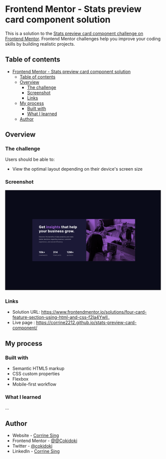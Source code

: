 # Frontend Mentor - Stats preview card component solution

This is a solution to the [Stats preview card component challenge on Frontend Mentor](https://www.frontendmentor.io/challenges/stats-preview-card-component-8JqbgoU62). Frontend Mentor challenges help you improve your coding skills by building realistic projects. 

## Table of contents

- [Frontend Mentor - Stats preview card component solution](#frontend-mentor---stats-preview-card-component-solution)
  - [Table of contents](#table-of-contents)
  - [Overview](#overview)
    - [The challenge](#the-challenge)
    - [Screenshot](#screenshot)
    - [Links](#links)
  - [My process](#my-process)
    - [Built with](#built-with)
    - [What I learned](#what-i-learned)
  - [Author](#author)


## Overview

### The challenge

Users should be able to:

- View the optimal layout depending on their device's screen size

### Screenshot

![](./images/Frontend%20Mentor%20_%20Stats%20preview%20card%20component%20-%20http___127_0_0_1_5500_.png)

### Links

- Solution URL: https://www.frontendmentor.io/solutions/four-card-feature-section-using-html-and-css-f2Ia4Ywll_
- Live page : https://corrine2212.github.io/stats-preview-card-component/

## My process

### Built with

- Semantic HTML5 markup
- CSS custom properties
- Flexbox
- Mobile-first workflow


### What I learned

...

## Author

- Website - [Corrine Sing](https://www.your-site.com)
- Frontend Mentor - [@@Cokidoki](https://www.frontendmentor.io/profile/Cokidoki)
- Twitter - [@cokidoki](https://www.twitter.com/cokidoki)
- LinkedIn - [Corrine Sing](https://www.linkedin.com/in/corrine-sing-a27735b2/)